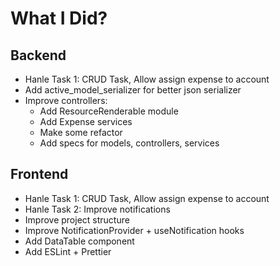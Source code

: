 # What I Did?

## Backend

- Hanle Task 1: CRUD Task, Allow assign expense to account
- Add active_model_serializer for better json serializer
- Improve controllers:
  - Add ResourceRenderable module
  - Add Expense services
  - Make some refactor
  - Add specs for models, controllers, services

## Frontend
- Hanle Task 1: CRUD Task, Allow assign expense to account
- Hanle Task 2: Improve notifications
- Improve project structure
- Improve NotificationProvider + useNotification hooks
- Add DataTable component
- Add ESLint + Prettier
